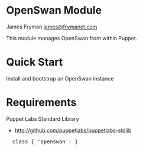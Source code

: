 # OpenSwan Module

James Fryman <james@frymanet.com>

This module manages OpenSwan from within Puppet.

# Quick Start

Install and bootstrap an OpenSwan instance

# Requirements

Puppet Labs Standard Library
- http://github.com/puppetlabs/puppetlabs-stdlib

<pre>
  class { 'openswan': }
</pre>
